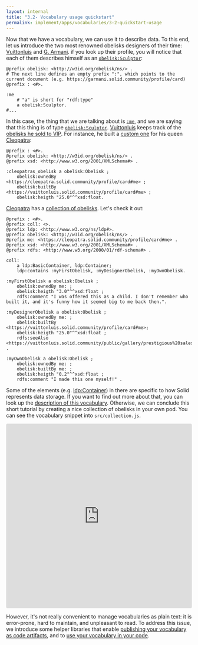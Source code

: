 ```yaml
---
layout: internal
title: "3.2- Vocabulary usage quickstart"
permalink: implement/apps/vocabularies/3-2-quickstart-usage
---
```


Now that we have a vocabulary, we can use it to describe data. To this end, let us introduce the two most renowned obelisks designers of their time: [Vuittonluis](https://vuittonluis.solid.community/profile/card#me) and [G. Armani](https://garmani.solid.community/profile/card#me). if you look up their profile, you will notice that each of them describes himself as an [`obelisk:Sculptor`](http://w3id.org/obelisk/ns/Sculptor):
```turtle
@prefix obelisk: <http://w3id.org/obelisk/ns/> .
# The next line defines an empty prefix ":", which points to the current document (e.g. https://garmani.solid.community/profile/card)
@prefix : <#>.

:me
    # "a" is short for "rdf:type"
    a obelisk:Sculptor.
#...
```

In this case, the thing that we are talking about is [`:me`](https://garmani.solid.community/profile/card#me), and we are saying that this thing is of type [`obelisk:Sculptor`](http://w3id.org/obelisk/ns/Sculptor). [Vuittonluis](https://vuittonluis.solid.community/profile/card#me) keeps track of the [obelisks he sold to VIP](https://vuittonluis.solid.community/public/gallery/prestigious%20sales/). For instance, he built a [custom one](https://vuittonluis.solid.community/public/gallery/prestigious%20sales/cleopatra.ttl#cleopatras_obelisk) for his queen [Cleopatra](https://cleopatra.solid.community/profile/card#me):
```turtle
@prefix : <#>.
@prefix obelisk: <http://w3id.org/obelisk/ns/> .
@prefix xsd: <http://www.w3.org/2001/XMLSchema#> .

:cleopatras_obelisk a obelisk:Obelisk ;
    obelisk:ownedBy <https://cleopatra.solid.community/profile/card#me> ;
    obelisk:builtBy <https://vuittonluis.solid.community/profile/card#me> ;
    obelisk:heigth "25.0"^^xsd:float.
```

[Cleopatra](<https://cleopatra.solid.community/profile/card#me>) has a [collection of obelisks](https://cleopatra.solid.community/public/collections/My%20obelisk%20collection/). Let's check it out:
```turtle
@prefix : <#>.
@prefix coll: <>.
@prefix ldp: <http://www.w3.org/ns/ldp#>.
@prefix obelisk: <http://w3id.org/obelisk/ns/> .
@prefix me: <https://cleopatra.solid.community/profile/card#me> .
@prefix xsd: <http://www.w3.org/2001/XMLSchema#> .
@prefix rdfs: <http://www.w3.org/2000/01/rdf-schema#> .

coll:
    a ldp:BasicContainer, ldp:Container;
    ldp:contains :myFirstObelisk, :myDesignerObelisk, :myOwnObelisk.

:myFirstObelisk a obelisk:Obelisk ;
    obelisk:ownedBy me: ;
    obelisk:heigth "3.0"^^xsd:float ;
    rdfs:comment "I was offered this as a child. I don't remember who built it, and it's funny how it seemed big to me back then.".

:myDesignerObelisk a obelisk:Obelisk ;
    obelisk:ownedBy me: ;
    obelisk:builtBy <https://vuittonluis.solid.community/profile/card#me>;
    obelisk:heigth "25.0"^^xsd:float ;
    rdfs:seeAlso <https://vuittonluis.solid.community/public/gallery/prestigious%20sales/cleopatra.ttl#cleopatras_obelisk> .

:myOwnObelisk a obelisk:Obelisk ;
    obelisk:ownedBy me: ;
    obelisk:builtBy me: ;
    obelisk:heigth "0.2"^^xsd:float ;
    rdfs:comment "I made this one myself!" .
```

Some of the elements (e.g. [ldp:Container](http://www.w3.org/ns/ldp#Container)) in there are specific to how Solid represents data storage. If you want to find out more about that, you can look up the [description of this vocabulary](1-4-technical#ldp). Otherwise, we can conclude this short tutorial by creating a nice collection of obelisks in your own pod. You can see the vocabulary snippet into `src/collection.js`.

<iframe src="https://codesandbox.io/embed/my-first-obelisk-collection-1ybvq?fontsize=14" title="my first obelisk collection" allow="geolocation; microphone; camera; midi; vr; accelerometer; gyroscope; payment; ambient-light-sensor; encrypted-media; usb" style="width:100%; height:500px; border:0; border-radius: 4px; overflow:hidden;" sandbox="allow-modals allow-forms allow-popups allow-scripts allow-same-origin"></iframe>

However, it's not really convenient to manage vocabularies as plain text: it is error-prone, hard to maintain, and unpleasant to read. To address this issue, we introduce some helper libraries that enable [publishing your vocabulary as code artifacts](4.2-publish-artifacts), and to [use your vocabulary in your code](5-use).
